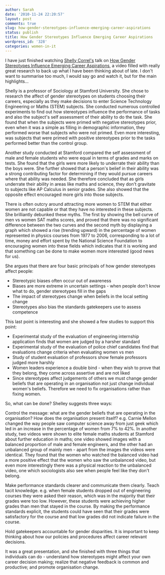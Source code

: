 ```yaml
---
author: Sarah
date: '2010-11-24 22:20:57'
layout: post
comments: true
slug: how-gender-stereotypes-influence-emerging-career-aspirations
status: publish
title: How Gender Stereotypes Influence Emerging Career Aspirations
wordpress_id: '328'
categories: women-in-it
---
```


I have just finished watching [Shelly Correl's](http://www.stanford.edu/dept/soc/people/shelleycorrell/shelleycorrell.html) talk on [How Gender Stereotypes Influence Emerging Career Aspirations](http://www.youtube.com/watch?v=jwviTwO8M8Q), a video filled with really great research to back up what I have been thinking about of late. I don't want to summarise too much, I would say go and watch it, but for the main highlights...

Shelly is a professor of Sociology at Stamford University. She chose to research the affect of gender stereotypes on students choosing their careers, especially as they make decisions to enter Science Technology Engineering or Maths (STEM) subjects. She conducted numerous controlled experiments to find out how stereotypes influence the performance of tasks and also the subject's self assessment of their ability to do the task. She found that when the subjects were primed with negative stereotypes prior, even when it was a simple as filling in demographic information, they performed worse that subjects who were not primed. Even more interesting, was subjects that were primed with positive stereotypes prior to the tasks performed better than the control group.

Another study conducted at Stamford compared the self assessment of male and female students who were equal in terms of grades and marks on tests. She found that the girls were more likely to underrate their ability than the boys were. She further showed that a person's belief in their ability was a strong contributing factor for determining if they would pursue careers where that ability was needed. She therefore concluded that as girls underrate their ability in areas like maths and science, they don't gravitate to subjects like AP Calculus in senior grades. She also showed that the opposite effect encouraged more girls into those subjects.

There is often outcry around attracting more women to STEM that either women are not capable or that they have no interested in these subjects. She brilliantly debunked these myths. The first by showing the bell curve of men vs women SAT maths scores, and proved that there was no significant difference between the two curves and the second myth by displaying a graph which showed a rise (trending upward) in the percentage of women represented in physics courses from 1977 to 2006, corresponding to a lot of time, money and effort spent by the National Science Foundation to encouraging women into these fields which indicates that it is working and that something can be done to make women more interested (good news for us).

She argues that there are four basic principals of how gender stereotypes affect people:

* Stereotypic biases often occur out of awareness
* Biases are more extreme in uncertain settings - when people don't know what to do, gender stereotypes fill in the gaps
* The impact of stereotypes change when beliefs in the local setting change
* Stereotypes also bias the standards gatekeepers use to assess competence

This last point is interesting and she showed a few studies to support this point:
* Experimental study of the evaluation of engineering internship application finds that women are judged by a harsher standard
* Experimental study of the evaluation of police chief candidates find that evaluations change criteria when evaluating women vs men
* Study of student evaluation of professors show female professors judged more harshly
* Women leaders experience a double bind - when they wish to prove that they belong, they come across assertive and are not liked
* Since stereotypes affect judgements of others we must change gender beliefs that are operating in an organisation not just change individual women's beliefs. Therefore we need to fix organisations rather than fixing women.

So, what can be done? Shelley suggests three ways:

Control the message: what are the gender beliefs that are operating in the organisation? How does the organisation present itself? e.g. Carnie Mellon changed the way people saw computer science away from just geek which led in an increase in the percentage of women from 7% to 42%. In another study, two videos were shown to elite female maths students at Stamford about further education in maths; one video showed images with a balanced proportion of male and female engineers, and the other had an unbalanced group of mainly men - apart from the images the videos were identical. They found that the women who watched the balanced video had a more positive effect that the women who saw the unbalanced video, but even more interestingly there was a physical reaction to the unbalanced video, one which sociologists also see when people feel like they don't belong.

Make performance standards clearer and communicate them clearly. Teach tacit knowledge. e.g. when female students dropped out of engineering courses they were asked their reason, which was in the majority that their grades were too low. However, these students were achieving higher grades than men that stayed in the course. By making the performance standards explicit, the students could have seen that their grades were satisfactory for the course and that low grades did not indicate failure in the course.

Hold gatekeepers accountable for gender disparities. It is important to keep thinking about how our policies and procedures affect career relevant decisions.

It was a great presentation, and she finished with three things that individuals can do - understand how stereotypes might affect your own career decision making; realize that negative feedback is common and productive; and promote organisation change.


<object width="480" height="385"><param name="movie" value="http://www.youtube.com/v/jwviTwO8M8Q?fs=1&amp;hl=en_US"></param><param name="allowFullScreen" value="true"></param><param name="allowscriptaccess" value="always"></param><embed src="http://www.youtube.com/v/jwviTwO8M8Q?fs=1&amp;hl=en_US" type="application/x-shockwave-flash" allowscriptaccess="always" allowfullscreen="true" width="480" height="385"></embed></object>
